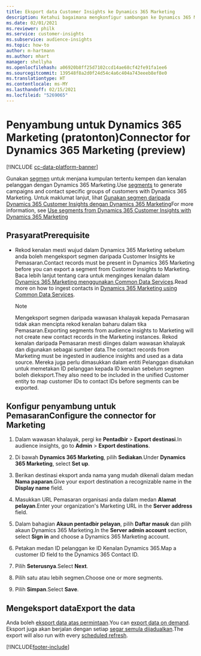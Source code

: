 ```yaml
---
title: Eksport data Customer Insights ke Dynamics 365 Marketing
description: Ketahui bagaimana mengkonfigur sambungan ke Dynamics 365 Marketing.
ms.date: 02/01/2021
ms.reviewer: philk
ms.service: customer-insights
ms.subservice: audience-insights
ms.topic: how-to
author: m-hartmann
ms.author: mhart
manager: shellyha
ms.openlocfilehash: a06920b8ff25d7102ccd14ae68cf42fe91fa1ee6
ms.sourcegitcommit: 139548f8a2d0f24d54c4a6c404a743eeeb8ef8e0
ms.translationtype: HT
ms.contentlocale: ms-MY
ms.lasthandoff: 02/15/2021
ms.locfileid: "5269065"
---
```

# <a name="connector-for-dynamics-365-marketing-preview"></a><span data-ttu-id="58599-103">Penyambung untuk Dynamics 365 Marketing (pratonton)</span><span class="sxs-lookup"><span data-stu-id="58599-103">Connector for Dynamics 365 Marketing (preview)</span></span>

[!INCLUDE [cc-data-platform-banner](../includes/cc-data-platform-banner.md)]

<span data-ttu-id="58599-104">Gunakan [segmen](segments.md) untuk menjana kumpulan tertentu kempen dan kenalan pelanggan dengan Dynamics 365 Marketing.</span><span class="sxs-lookup"><span data-stu-id="58599-104">Use [segments](segments.md) to generate campaigns and contact specific groups of customers with Dynamics 365 Marketing.</span></span> <span data-ttu-id="58599-105">Untuk maklumat lanjut, lihat [Gunakan segmen daripada Dynamics 365 Customer Insights dengan Dynamics 365 Marketing](https://docs.microsoft.com/dynamics365/marketing/customer-insights-segments)</span><span class="sxs-lookup"><span data-stu-id="58599-105">For more information, see [Use segments from Dynamics 365 Customer Insights with Dynamics 365 Marketing](https://docs.microsoft.com/dynamics365/marketing/customer-insights-segments)</span></span>

## <a name="prerequisite"></a><span data-ttu-id="58599-106">Prasyarat</span><span class="sxs-lookup"><span data-stu-id="58599-106">Prerequisite</span></span>

- <span data-ttu-id="58599-107">Rekod kenalan mesti wujud dalam Dynamics 365 Marketing sebelum anda boleh mengeksport segmen daripada Customer Insights ke Pemasaran.</span><span class="sxs-lookup"><span data-stu-id="58599-107">Contact records must be present in Dynamics 365 Marketing before you can export a segment from Customer Insights to Marketing.</span></span> <span data-ttu-id="58599-108">Baca lebih lanjut tentang cara untuk menginges kenalan dalam [Dynamics 365 Marketing menggunakan Common Data Services](connect-power-query.md).</span><span class="sxs-lookup"><span data-stu-id="58599-108">Read more on how to ingest contacts in [Dynamics 365 Marketing using Common Data Services](connect-power-query.md).</span></span>

  > [!NOTE]
  > <span data-ttu-id="58599-109">Mengeksport segmen daripada wawasan khalayak kepada Pemasaran tidak akan mencipta rekod kenalan baharu dalam tika Pemasaran.</span><span class="sxs-lookup"><span data-stu-id="58599-109">Exporting segments from audience insights to Marketing will not create new contact records in the Marketing instances.</span></span> <span data-ttu-id="58599-110">Rekod kenalan daripada Pemasaran mesti diinges dalam wawasan khalayak dan digunakan sebagai sumber data.</span><span class="sxs-lookup"><span data-stu-id="58599-110">The contact records from Marketing must be ingested in audience insights and used as a data source.</span></span> <span data-ttu-id="58599-111">Mereka juga perlu dimasukkan dalam entiti Pelanggan disatukan untuk memetakan ID pelanggan kepada ID kenalan sebelum segmen boleh dieksport.</span><span class="sxs-lookup"><span data-stu-id="58599-111">They also need to be included in the unified Customer entity to map customer IDs to contact IDs before segments can be exported.</span></span>

## <a name="configure-the-connector-for-marketing"></a><span data-ttu-id="58599-112">Konfigur penyambung untuk Pemasaran</span><span class="sxs-lookup"><span data-stu-id="58599-112">Configure the connector for Marketing</span></span>

1. <span data-ttu-id="58599-113">Dalam wawasan khalayak, pergi ke **Pentadbir** > **Export destinasi**.</span><span class="sxs-lookup"><span data-stu-id="58599-113">In audience insights, go to **Admin** > **Export destinations**.</span></span>

1. <span data-ttu-id="58599-114">Di bawah **Dynamics 365 Marketing**, pilih **Sediakan**.</span><span class="sxs-lookup"><span data-stu-id="58599-114">Under **Dynamics 365 Marketing**, select **Set up**.</span></span>

1. <span data-ttu-id="58599-115">Berikan destinasi eksport anda nama yang mudah dikenali dalam medan **Nama paparan**.</span><span class="sxs-lookup"><span data-stu-id="58599-115">Give your export destination a recognizable name in the **Display name** field.</span></span>

1. <span data-ttu-id="58599-116">Masukkan URL Pemasaran organisasi anda dalam medan **Alamat pelayan**.</span><span class="sxs-lookup"><span data-stu-id="58599-116">Enter your organization's Marketing URL in the **Server address** field.</span></span>

1. <span data-ttu-id="58599-117">Dalam bahagian **Akaun pentadbir pelayan**, pilih **Daftar masuk** dan pilih akaun Dynamics 365 Marketing.</span><span class="sxs-lookup"><span data-stu-id="58599-117">In the **Server admin account** section, select **Sign in** and choose a Dynamics 365 Marketing account.</span></span>

1. <span data-ttu-id="58599-118">Petakan medan ID pelanggan ke ID Kenalan Dynamics 365.</span><span class="sxs-lookup"><span data-stu-id="58599-118">Map a customer ID field to the Dynamics 365 Contact ID.</span></span>

1. <span data-ttu-id="58599-119">Pilih **Seterusnya**.</span><span class="sxs-lookup"><span data-stu-id="58599-119">Select **Next**.</span></span>

1. <span data-ttu-id="58599-120">Pilih satu atau lebih segmen.</span><span class="sxs-lookup"><span data-stu-id="58599-120">Choose one or more segments.</span></span>

1. <span data-ttu-id="58599-121">Pilih **Simpan**.</span><span class="sxs-lookup"><span data-stu-id="58599-121">Select **Save**.</span></span>

## <a name="export-the-data"></a><span data-ttu-id="58599-122">Mengeksport data</span><span class="sxs-lookup"><span data-stu-id="58599-122">Export the data</span></span>

<span data-ttu-id="58599-123">Anda boleh [eksport data atas permintaan](export-destinations.md).</span><span class="sxs-lookup"><span data-stu-id="58599-123">You can [export data on demand](export-destinations.md).</span></span> <span data-ttu-id="58599-124">Eksport juga akan berjalan dengan setiap [segar semula dijadualkan](system.md#schedule-tab).</span><span class="sxs-lookup"><span data-stu-id="58599-124">The export will also run with every [scheduled refresh](system.md#schedule-tab).</span></span>


[!INCLUDE[footer-include](../includes/footer-banner.md)]
